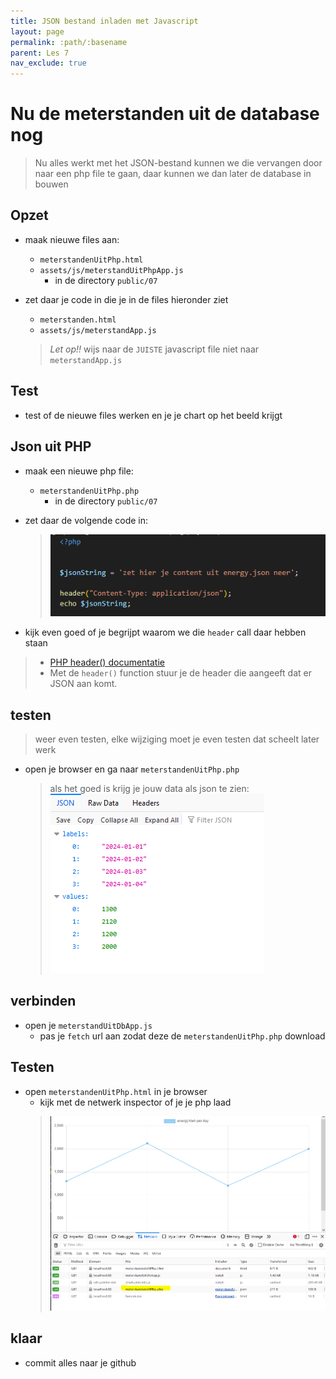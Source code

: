 ```yaml
---
title: JSON bestand inladen met Javascript 
layout: page 
permalink: :path/:basename 
parent: Les 7
nav_exclude: true
---
```


# Nu de meterstanden uit de database nog

> Nu alles werkt met het JSON-bestand kunnen we die vervangen door naar een php file te gaan, daar kunnen we dan later de database in bouwen


## Opzet
- maak nieuwe files aan:
    - `meterstandenUitPhp.html`
    - `assets/js/meterstandUitPhpApp.js`
        - in de directory `public/07`

- zet daar je code in die je in de files hieronder ziet 
    - `meterstanden.html`
    - `assets/js/meterstandApp.js`
    > *Let op!!* wijs naar de `JUISTE` javascript file niet naar `meterstandApp.js`

## Test

- test of de nieuwe files werken en je je chart op het beeld krijgt

## Json uit PHP

- maak een nieuwe php file:
    - `meterstandenUitPhp.php`
        - in de directory `public/07`

- zet daar de volgende code in:
    > ![](img/jsonphp.PNG)
- kijk even goed of je begrijpt waarom we die `header` call daar hebben staan

> - [PHP header() documentatie](https://www.php.net/manual/en/function.header.php) 
> - Met de `header()` function stuur je de header die aangeeft dat er JSON aan komt.

## testen

> weer even testen, elke wijziging moet je even testen dat scheelt later werk

- open je browser en ga naar `meterstandenUitPhp.php`
    > als het goed is krijg je jouw data als json te zien:
    > ![](img/phpalsjson.PNG)

## verbinden

- open je `meterstandUitDbApp.js`
    - pas je `fetch` url aan zodat deze de `meterstandenUitPhp.php` download 

## Testen

- open `meterstandenUitPhp.html` in je browser
    - kijk met de netwerk inspector of je je php laad
    > ![](img/uitphp.PNG)

## klaar
- commit alles naar je github





